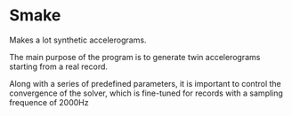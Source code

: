 # Smake
Makes a lot synthetic accelerograms.

The main purpose of the program is to generate twin accelerograms starting from a real record.

Along with a series of predefined parameters, it is important to control the convergence of the solver, which is fine-tuned for records with a sampling frequence of 2000Hz
